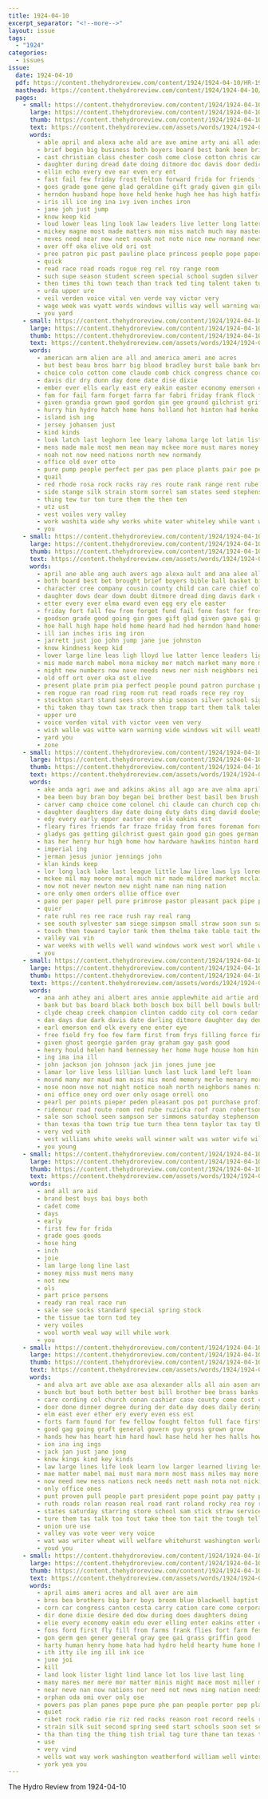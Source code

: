 ```yaml
---
title: 1924-04-10
excerpt_separator: "<!--more-->"
layout: issue
tags:
  - "1924"
categories:
  - issues
issue:
  date: 1924-04-10
  pdf: https://content.thehydroreview.com/content/1924/1924-04-10/HR-1924-04-10.pdf
  masthead: https://content.thehydroreview.com/content/1924/1924-04-10/masthead/HR-1924-04-10.jpg
  pages:
    - small: https://content.thehydroreview.com/content/1924/1924-04-10/small/HR-1924-04-10-01.jpg
      large: https://content.thehydroreview.com/content/1924/1924-04-10/large/HR-1924-04-10-01.jpg
      thumb: https://content.thehydroreview.com/content/1924/1924-04-10/thumbnails/HR-1924-04-10-01.jpg
      text: https://content.thehydroreview.com/assets/words/1924/1924-04-10/HR-1924-04-10-01.txt
      words:
        - able april and alexa ache ald are ave amine arty ani all aders ago ain
        - brief begin big business both boyers board best bank been bright bout bennett bou back broad ball bal basket brought brother but
        - cast christian class chester cosh come close cotton chris can county confer course cousin care character call coll
        - daughter during dread date doing ditmore doc davis door dedic deed deeds daily don done death doubt dea dae dear davi dows der day danger
        - ellin echo every eve ear even ery ent
        - fast fail few friday frost felton forward frida for friends fort fig friend first from force front free fun forget fair fron
        - goes grade gone gene glad geraldine gift grady given gin gilchrist good
        - herndon husband hope hove held henke hugh hee has high hatfield hydro hearing human hue hidde house had hern home her heard hand
        - iris ill ice ing ina ivy iven inches iron
        - jane joh just jump
        - know keep kid
        - loud lower leas ling look law leaders live letter long latter land lean love lucile let large livi like last little lane lay
        - mickey magne most made matters mon miss match much may master mond mean mabel mary must main many missouri mis
        - neves need near now neet novak not note nice new normand news night needs nee nager nece never
        - over off oka olive old ori ost
        - pree patron pic past pauline place princess people pope paper pone purchase per plan pay piano puch part pages pull present pitzer piece postal
        - quick
        - read race road roads rogue reg rel roy range room
        - such supe season student screen special school sugden silver shade saturday sister subject shutters summer sick start sunday sam son state stockton show stove south still sary staples shown seems sat stall stella send star she see salad store smith
        - then times thi town teach than track ted ting talent taken ture tax thing talk the tue tonga team them tar thurs
        - urda upper ure
        - veil verden voice vital ven verde vay victor very
        - wage week was wyatt words windows willis way well warning warr weeks wide wells won weatherford weal write willi with weather west wayne window want wish while waller walls will work winter wil went
        - you yard
    - small: https://content.thehydroreview.com/content/1924/1924-04-10/small/HR-1924-04-10-02.jpg
      large: https://content.thehydroreview.com/content/1924/1924-04-10/large/HR-1924-04-10-02.jpg
      thumb: https://content.thehydroreview.com/content/1924/1924-04-10/thumbnails/HR-1924-04-10-02.jpg
      text: https://content.thehydroreview.com/assets/words/1924/1924-04-10/HR-1924-04-10-02.txt
      words:
        - american arm alien are all and america ameri ane acres
        - but best beau bros barr big blood bradley burst bale bank broom ban braly both been buy bay blackwell beg baby buff
        - choice colo cotton come claude comb chick congress chance corn cook chronic courts con can
        - davis dir dry dunn day done date dise dixie
        - ember ever ells early east ery eakin easter economy emerson eary
        - fam for fail farm forget farra far fabri friday frank flock frock fore from florsheim favors farms fresh first frese
        - given grandia grown good gordon gin gee ground gilchrist griffin gone goods
        - hurry hin hydro hatch home hens holland hot hinton had henke harvester high house hardy hart hobby haye
        - island ish ing
        - jersey johansen just
        - kind kinds
        - look latch last leghorn lee leary lahoma large lot latin lister line land light lemon
        - mens made male most men mean may mckee more must mares money miles milk many miller matte mare mebane
        - noah not now need nations north new normandy
        - office old over otte
        - pure pump people perfect per pas pen place plants pair poe peo pound post pleasant plenty policy pay poage price
        - quail
        - red rhode rosa rock rocks ray res route rank range rent rube reber roy roswell ready ruhl running ron ren race real
        - side stange silk strain storm sorrel sam states seed stephenson seem sea stand stock staples scott sales star suits standard stover sudan summer store street saving styles south single swarm spring shown season see souther saturday sali sal sun sale shade shoe special suit sell straw setting
        - thing tew tur ton ture them the then ten
        - utz ust
        - vest voiles very valley
        - work washita wide why works white water whiteley while want weatherford will williams woo west week write was with wit well
        - you
    - small: https://content.thehydroreview.com/content/1924/1924-04-10/small/HR-1924-04-10-03.jpg
      large: https://content.thehydroreview.com/content/1924/1924-04-10/large/HR-1924-04-10-03.jpg
      thumb: https://content.thehydroreview.com/content/1924/1924-04-10/thumbnails/HR-1924-04-10-03.jpg
      text: https://content.thehydroreview.com/assets/words/1924/1924-04-10/HR-1924-04-10-03.txt
      words:
        - april ane able ang auch avers ago alexa ault and ana alee all ason ach ald ask are
        - both board best bet brought brief boyers bible ball basket bill broad bon ben bal but bounds been bennett business big bea brother bright begin bank
        - character cree company cousin county child can care chief colle cast cashier come coach christ cisse close christian cotton chester call confer
        - daughter dows dear down doubt ditmore dread ding davis dark der dash dea date doing doyle doc den deed death danger done door during deeds day don
        - etter every ever elma eward even egg ery ele easter
        - friday fort fall few from forget fund fail fone fast for frost full far force friends forward friend front flies felton free first
        - goodson grade good going gin goes gift glad given gave gai grady grad
        - hoe hall high hape held home heard had hed herndon hand homes hope house hue hugh hern hatfield has hool heed hydro her husband henke human
        - ill ian inches iris ing iron
        - jarrett just joo john jump jane jue johnston
        - know kindness keep kid
        - lower large line leas ligh lloyd lue latter lence leaders light living loud last long let low lucile land like live lars law littie letter little look
        - mis made march mabel mona mickey mor match market many more monday miss must mary mea most mean matter main much missouri mat
        - night new numbers now nove needs news ner nish neighbors nei nece novak not need never nice
        - old off ort over oka ost olive
        - present plate prim pia perfect people pound patron purchase path part points place princess postal puch pest pic piece piano potter pauline pitzer plan paper
        - rem rogue ran road ring room rut read roads rece rey roy
        - stockton start stand sees store ship season silver school signe shen summ summer second soon sam seems south safe shutters show still som she shade send see space sugden sunday sister shown son stall smith shed sick student saturday staples screen star state
        - thi taken thay town tax track then trapp tart them talk talent tones tonga team times thing teach towns the tucker topic than truly
        - upper ure
        - voice verden vital vith victor veen ven very
        - wish walle was witte warn warning wide windows wit will weatherford wonder while way weather weak west weeks walls with write went waller willis week words wat work winners wayne won well wal window
        - yard you
        - zone
    - small: https://content.thehydroreview.com/content/1924/1924-04-10/small/HR-1924-04-10-04.jpg
      large: https://content.thehydroreview.com/content/1924/1924-04-10/large/HR-1924-04-10-04.jpg
      thumb: https://content.thehydroreview.com/content/1924/1924-04-10/thumbnails/HR-1924-04-10-04.jpg
      text: https://content.thehydroreview.com/assets/words/1924/1924-04-10/HR-1924-04-10-04.txt
      words:
        - ake anda agri awe and adkins akins all ago are ave alma april alva areas alton
        - bea been buy bran boy began bei brother best basil ben brush bay barrett board bertha boschert bale
        - carver camp choice come colonel chi claude can church cop christ clarence call creek corn carl college cotton court cream
        - daughter daughters day date doing duty dats ding david dooley days davis demand dent deed
        - edy every early epper easter ene elk eakins est
        - fleary fires friends far fraze friday from fores foreman ford fisk forest fail full fore fire for farm
        - gladys gas getting gilchrist guest gain good gin goes german griffin
        - has her henry hur high home how hardware hawkins hinton hard had human hydro howard hobart homes herndon harvester hew
        - imperial ing
        - jerman jesus junior jennings john
        - klan kinds keep
        - lor long lack lake last league little law live laws lys lorene let love line louise
        - mckee mil may moore moral much mir made mildred market mcclain music money matter miss match mcnary morning monday men mcadoo
        - now not never newton new night name nan ning nation
        - ore only omen orders ollie office over
        - pano per paper pell pure primrose pastor pleasant pack pipe plant poi
        - quier
        - rate ruhl res ree race rush ray real rang
        - see south sylvester sam siege simpson small straw soon sun sat standard stand state screen special ship sen sin sale sunday seed simple school saturday spring store summer sur surprise ser sell save
        - touch then toward taylor tank them thelma take table tait the thi trees ting too thou texas trail throw trial talk
        - valley vai vin
        - war weeks with wells well wand windows work west worl while ware whitehurst wright wood will wife wait week wold welcome weatherford wyatt warm was weather
        - you
    - small: https://content.thehydroreview.com/content/1924/1924-04-10/small/HR-1924-04-10-05.jpg
      large: https://content.thehydroreview.com/content/1924/1924-04-10/large/HR-1924-04-10-05.jpg
      thumb: https://content.thehydroreview.com/content/1924/1924-04-10/thumbnails/HR-1924-04-10-05.jpg
      text: https://content.thehydroreview.com/assets/words/1924/1924-04-10/HR-1924-04-10-05.txt
      words:
        - ana anh athey ani albert ares annie applewhite aid artie ard are and august ason all april
        - bank but bas board black both bosch box bill bell bowls bulls ben burkhalter bette baby block busi bishop brook bob business brun bryon bradley brother bixler bush bald bir been
        - clyde cheap creek champion clinton caddo city col corn cedar call cope colt county cost courts case care cheney cole course cake coll come
        - dan days due dark davis date darling ditmore daughter day dents dar death
        - earl emerson end elk every ene enter eye
        - free field fry foe few farm first from frys filling force fine fair forward for friday former fitzpatrick
        - given ghost georgie garden gray graham gay gash good
        - henry hould helen hand hennessey her home huge house hom hin heal had hamilton hydro homes has herd homa hume held henke hardy halls hori
        - ing ima ina ill
        - john jackson jon johnson jack jin jones june joe
        - lamar lor live less lillian lunch last luck land left loan
        - mound many mor maud man miss mis mond memory merle menary more miller mckay money morning merry mare men milk mil mai moon march mull monday made myrtle
        - nose noon nove not night notice noah north neighbors names nite
        - oni office oney ord over only osage orrell ono
        - pearl per points pieper peden pleasant pos pot purchase profit prayer poage public pump post person paper
        - ridenour road route room red rube ruzicka roof roan robertson ridge record reno ruth rowan real
        - sale son school seen sampson ser simmons saturday stephenson sweet short state see spain sible sunda summe sunday scott swor samples said season street shown sample star sur station
        - than texas tha town trip tue turn thea tenn taylor tax tay thomas the triplett tice toledo ten
        - very ved vith
        - west williams white weeks wall winner walt was water wife will works went write week wassom want wilson work weatherford with
        - you young
    - small: https://content.thehydroreview.com/content/1924/1924-04-10/small/HR-1924-04-10-06.jpg
      large: https://content.thehydroreview.com/content/1924/1924-04-10/large/HR-1924-04-10-06.jpg
      thumb: https://content.thehydroreview.com/content/1924/1924-04-10/thumbnails/HR-1924-04-10-06.jpg
      text: https://content.thehydroreview.com/assets/words/1924/1924-04-10/HR-1924-04-10-06.txt
      words:
        - and all are aid
        - brand best buys bai boys both
        - cadet come
        - days
        - early
        - first few for frida
        - grade goes goods
        - hose hing
        - inch
        - joie
        - lam large long line last
        - money miss must mens many
        - not new
        - ols
        - part price persons
        - ready ran real race run
        - sale see socks standard special spring stock
        - the tissue tae torn tod tey
        - very voiles
        - wool worth weal way will while work
        - you
    - small: https://content.thehydroreview.com/content/1924/1924-04-10/small/HR-1924-04-10-07.jpg
      large: https://content.thehydroreview.com/content/1924/1924-04-10/large/HR-1924-04-10-07.jpg
      thumb: https://content.thehydroreview.com/content/1924/1924-04-10/thumbnails/HR-1924-04-10-07.jpg
      text: https://content.thehydroreview.com/assets/words/1924/1924-04-10/HR-1924-04-10-07.txt
      words:
        - and alva art ave able axe asa alexander alls all ain ason are ash april american
        - bunch but bout both better best bill brother bee brass banks bridges business brey break bond bal been bridge body beare bie bank board battenberg baptist ballot belt
        - care cording col church conan cashier case county come cost chea character cos cause cant car court chas cave cotton common can class college cases con
        - door done dinner degree during der date day does daily dering down due dress doyle days dennis
        - elm east ever ether ery every even ess est
        - forts farm found for few fellow fought felton full face first fan falls
        - good gag going graft general govern guy gross grown grow
        - hands hew has heart him hard howl hase held her hes halls how heed hand hurry had half high hatfield hail hammer hope hee head hydro husband
        - ion ina ing ings
        - jack jan just jane jong
        - know kings kind key kinds
        - law large lines life look learn low larger learned living less lickey leader laws last little loa
        - mae matter mabel mai must mara morn most mass miles may more men money mas mor many method march man mak mile members made means
        - now need new ness nations neck needs nett nash nota not nicki normand nigh never numbers nea
        - only office ones
        - punt proven pull people part president pope point pay patty person past pollard
        - ruth roads rolan reason real road rant roland rocky rea roy run record rule
        - states saturday starring store school sam stick straw service such sleep sense state say said she special storm sur son small shall sigh sale standard slicker starr soe straight som second sun soon secret
        - ture them tas talk too tout take thee ton tait the tough tell trial teacher ting tio then tal toy than thing
        - union ure use
        - valley vas vote veer very voice
        - wat was writer wheat will welfare whitehurst washington world write why went week wife winter while war west walton with way
        - youd you
    - small: https://content.thehydroreview.com/content/1924/1924-04-10/small/HR-1924-04-10-08.jpg
      large: https://content.thehydroreview.com/content/1924/1924-04-10/large/HR-1924-04-10-08.jpg
      thumb: https://content.thehydroreview.com/content/1924/1924-04-10/thumbnails/HR-1924-04-10-08.jpg
      text: https://content.thehydroreview.com/assets/words/1924/1924-04-10/HR-1924-04-10-08.txt
      words:
        - april aims ameri acres and all aver are aim
        - bros bea brothers big barr boys broom blue blackwell baptist best breed blacks bureau bene bove but boi braly bale bah board bay bal better brought bey bette been buff
        - corn car congress canton cesta carry cation care come corpora chan case cousins carl crawl cap city comb cam can
        - dir done dixie desire ded dow during does daughters doing
        - elie every economy eakin edu ever elling enter eakins etter excellent
        - fons ford first fly fill from farms frank flies fort farm fest farra fever flock for
        - gon germ gen gener general gray gee gai grass griffin good
        - harty human henry home hata had hydro held hearty hume hone haye hatch has hag hens hei high heer house health heal hool
        - ith itty ile ing ill ink ice
        - june joi
        - kill
        - land look lister light lind lance lot los live last ling
        - many mares mer mere mor matter minis might mace most miller moral men mare mae male med much made moline more may must
        - near neve nan now nations nor need not news ning nation needs new ness
        - orphan oda omi over only ose
        - powers pas plan panes pope pure phe pan people porter pop place per pair pore plant pritchett pile public pen power pearl prosper petit price
        - quiet
        - ribet rock radio rie riz red rocks reason root record reels regular roy rent reber roots raymond running
        - strain silk suit second spring seed start schools soon set sens styles school sori see sudan summer stover subject sents staples shown sata store soul season step such setting stock sale single shade stange straw sum supply south states
        - tha than ting the thing tish trial tag ture thane tan texas tia too teach touch tuman them town tes thousand
        - use
        - very vind
        - wells wat way work washington weatherford william well winter west want white water world warning war with will
        - york yea you
---
```


The Hydro Review from 1924-04-10

<!--more-->

